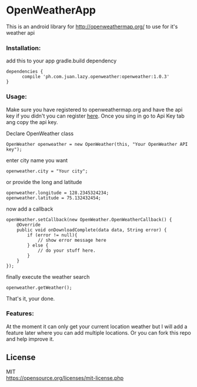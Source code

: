 # OpenWeatherApp

This is an android library for http://openweathermap.org/ to use for it's weather api

### Installation:

add this to your app gradle.build dependency

    dependencies {
          compile 'ph.com.juan.lazy.openweather:openweather:1.0.3'
    }

### Usage:

Make sure you have registered to openweathermap.org and have the api key if you didn't you can register [here](https://home.openweathermap.org/users/sign_up). Once you sing in go to Api Key tab ang copy the api key.

Declare OpenWeather class

    OpenWeather openweather = new OpenWeather(this, "Your OpenWeather API key");
    
enter city name you want

    openweather.city = "Your city";
    
or provide the long and latitude
    
    openweather.longitude = 128.2345324234;
    openweather.latitude = 75.132432454;
    
now add a callback

    openWeather.setCallback(new OpenWeather.OpenWeatherCallback() {
        @Override
        public void onDownloadComplete(data data, String error) {
            if (error != null){
                // show error message here
            } else {
                // do your stuff here.
            }
        }
    });
    
finally execute the weather search

    openweather.getWeather();
    
That's it, your done.
    
### Features:

At the moment it can only get your current location weather but I will add a feature later where you can add multiple locations. Or you can fork this repo and help improve it.
    
## License
MIT<br>
https://opensource.org/licenses/mit-license.php
